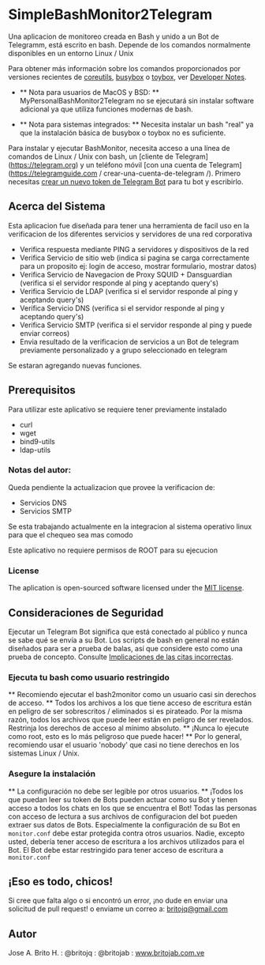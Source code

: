 # SimpleBashMonitor2Telegram
Una aplicacion de monitoreo creada en Bash y unido a un Bot de Telegramm, está escrito en bash. Depende de los comandos normalmente disponibles en un entorno Linux / Unix

Para obtener más información sobre los comandos proporcionados por versiones recientes de [coreutils](https://en.wikipedia.org/wiki/List_of_GNU_Core_Utilities_commands), [busybox](https://en.wikipedia.org/wiki/BusyBox#Commands) o [toybox](https://landley.net/toybox/help.html), ver [Developer Notes](doc/7_develop.md#common-commands).

-  ** Nota para usuarios de MacOS y BSD: ** MyPersonalBashMonitor2Telegram no se ejecutará sin instalar software adicional ya que utiliza funciones modernas de bash.

-  ** Nota para sistemas integrados: ** Necesita instalar un bash "real" ya que la instalación básica de busybox o toybox no es suficiente.

Para instalar y ejecutar BashMonitor, necesita acceso a una línea de comandos de Linux / Unix con bash, un [cliente de Telegram] (https://telegram.org) y un teléfono móvil [con una cuenta de Telegram] (https://telegramguide.com / crear-una-cuenta-de-telegram /).
Primero necesitas [crear un nuevo token de Telegram Bot](doc/1_firstbot.md) para tu bot y escribirlo.

## Acerca del Sistema 

Esta aplicacion fue diseñada para tener una herramienta de facil uso en la verificacion de los diferentes servicios y servidores de una red corporativa

-  Verifica respuesta mediante PING a servidores y dispositivos de la red
-  Verifica Servicio de sitio web (indica si pagina se carga correctamente para un proposito ej: login de acceso, mostrar formulario, mostrar datos)
-  Verifica Servicio de Navegacion de Proxy SQUID + Dansguardian (verifica si el servidor responde al ping y aceptando query's)   
-  Verifica Servicio de LDAP (verifica si el servidor responde al ping y aceptando query's)  
-  Verifica Servicio DNS (verifica si el servidor responde al ping y aceptando query's)  
-  Verifica Servicio SMTP (verifica si el servidor responde al ping y puede enviar correos)  
-  Envia resultado de la verificacion de servicios a un Bot de telegram previamente personalizado y a grupo seleccionado en telegram

Se estaran agregando nuevas funciones.

## Prerequisitos
Para utilizar este aplicativo se requiere tener previamente instalado
- curl
- wget
- bind9-utils
- ldap-utils

### Notas del autor: 
Queda pendiente la actualizacion que provee la verificacion de:
- Servicios DNS
- Servicios SMTP

Se esta trabajando actualmente en la integracion al sistema operativo linux para que el chequeo sea mas comodo

Este aplicativo no requiere permisos de ROOT para su ejecucion

### License

The aplication is open-sourced software licensed under the [MIT license](http://opensource.org/licenses/MIT).

## Consideraciones de Seguridad
Ejecutar un Telegram Bot significa que está conectado al público y nunca se sabe qué se envía a su Bot.
Los scripts de bash en general no están diseñados para ser a prueba de balas, así que considere esto como una prueba de concepto.
Consulte [Implicaciones de las citas incorrectas](https://unix.stackexchange.com/questions/171346/security-implications-of-forgetting-to-quote-a-variable-in-bash-posix-shells).

### Ejecuta tu bash como usuario restringido
** Recomiendo ejecutar el bash2monitor como un usuario casi sin derechos de acceso. **
Todos los archivos a los que tiene acceso de escritura están en peligro de ser sobrescritos / eliminados si es pirateado.
Por la misma razón, todos los archivos que puede leer están en peligro de ser revelados. Restrinja los derechos de acceso al mínimo absoluto.
** ¡Nunca lo ejecute como root, esto es lo más peligroso que puede hacer! ** Por lo general, recomiendo usar el usuario 'nobody' que casi no tiene derechos en los sistemas Linux / Unix.

### Asegure la instalación
** La configuración no debe ser legible por otros usuarios. ** ¡Todos los que puedan leer su token de Bots pueden actuar como su Bot y tienen acceso a todos los chats en los que se encuentra el Bot!
Todas las personas con acceso de lectura a sus archivos de configuracion del bot pueden extraer sus datos de Bots. Especialmente la configuración de su Bot en `monitor.conf` debe estar protegida contra otros usuarios. Nadie, excepto usted, debería tener acceso de escritura a los archivos utilizados para el Bot. El Bot debe estar restringido para tener acceso de escritura a `monitor.conf`

## ¡Eso es todo, chicos!

Si cree que falta algo o si encontró un error, ¡no dude en enviar una solicitud de pull request! o enviame un correo a: britojq@gmail.com


## Autor
Jose A. Brito H. 
: @britojq : @britojab :
www.britojab.com.ve
